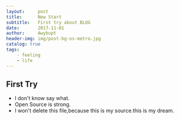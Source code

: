 ```yaml
---
layout:     post
title:      New Start
subtitle:   First try about BLOG
date:       2017-11-01
author:     Awybupt
header-img: img/post-bg-os-metro.jpg
catalog: true
tags:
    - feeling
    - life
---
```


## First Try
* I don't know say what.
* Open Source is strong.
* I won't delete this file,because this is my source.this is my dream.


